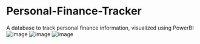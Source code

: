 # Personal-Finance-Tracker
A database to track personal finance information, visualized using PowerBI
![image](https://github.com/alexwhoover/Personal-Finance-Tracker/assets/160429258/0a0471f5-6292-40d6-b92d-491b1a224f86)
![image](https://github.com/alexwhoover/Personal-Finance-Tracker/assets/160429258/7d34be61-14dc-419b-86ed-de90bd79884a)
![image](https://github.com/alexwhoover/Personal-Finance-Tracker/assets/160429258/b42126a6-a59b-41ba-b0b8-de4a6b5934d9)
